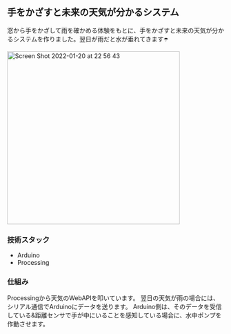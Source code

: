## 手をかざすと未来の天気が分かるシステム
窓から手をかざして雨を確かめる体験をもとに、手をかざすと未来の天気が分かるシステムを作りました。翌日が雨だと水が垂れてきます☂️

<img width="400" alt="Screen Shot 2022-01-20 at 22 56 43" src="https://user-images.githubusercontent.com/21151010/150352359-dc4a3cf9-82cd-434a-bf2b-ccd0fdb768ad.png">

### 技術スタック
- Arduino
- Processing

### 仕組み
Processingから天気のWebAPIを叩いています。
翌日の天気が雨の場合には、シリアル通信でArduinoにデータを送ります。
Arduino側は、そのデータを受信している&距離センサで手が中にいることを感知している場合に、水中ポンプを作動させます。
